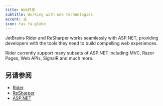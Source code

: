 ```yaml
---
title: Web开发
subtitle: Working with web technologies.
accent: 主
icon: fas fa-globe
---
```


JetBrains Rider and ReSharper works seamlessly with ASP.NET, providing developers with the tools they need to build compelling web experiences.

Rider currently support many subsets of ASP.NET including MVC, Razor Pages, Web APIs, SignalR and much more.

## 另请参阅
- [Rider](https://www.jetbrains.com/rider/)
- [ReSharper](https://www.jetbrains.com/resharper/)
- [ASP.NET](https://dotnet.microsoft.com/apps/aspnet)
